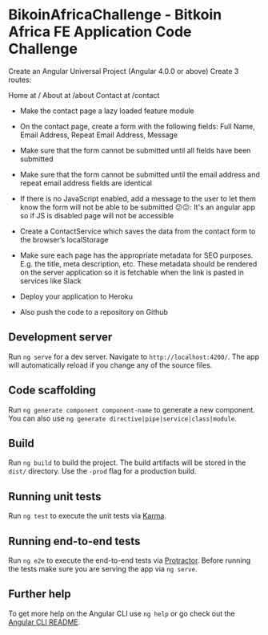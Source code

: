 # BikoinAfricaChallenge - Bitkoin Africa FE Application Code Challenge
Create an Angular Universal Project (Angular 4.0.0 or above)
Create 3 routes:

Home at /
About at /about
Contact at /contact

- Make the contact page a lazy loaded feature module

- On the contact page, create a form with the following fields: Full Name, Email Address, Repeat Email Address, Message

- Make sure that the form cannot be submitted until all fields have been submitted

- Make sure that the form cannot be submitted until the email address and repeat email address fields are identical

- If there is no JavaScript enabled, add a message to the user to let them know the form will not be able to be submitted 😕😕: It's an angular app so if JS is disabled page will not be accessible

- Create a ContactService which saves the data from the contact form to the browser’s localStorage

- Make sure each page has the appropriate metadata for SEO purposes. E.g. the title, meta description, etc. These metadata should be rendered on the server application so it is fetchable when the link is pasted in services like Slack

- Deploy your application to Heroku

- Also push the code to a repository on Github


## Development server

Run `ng serve` for a dev server. Navigate to `http://localhost:4200/`. The app will automatically reload if you change any of the source files.

## Code scaffolding

Run `ng generate component component-name` to generate a new component. You can also use `ng generate directive|pipe|service|class|module`.

## Build

Run `ng build` to build the project. The build artifacts will be stored in the `dist/` directory. Use the `-prod` flag for a production build.

## Running unit tests

Run `ng test` to execute the unit tests via [Karma](https://karma-runner.github.io).

## Running end-to-end tests

Run `ng e2e` to execute the end-to-end tests via [Protractor](http://www.protractortest.org/).
Before running the tests make sure you are serving the app via `ng serve`.

## Further help

To get more help on the Angular CLI use `ng help` or go check out the [Angular CLI README](https://github.com/angular/angular-cli/blob/master/README.md).
